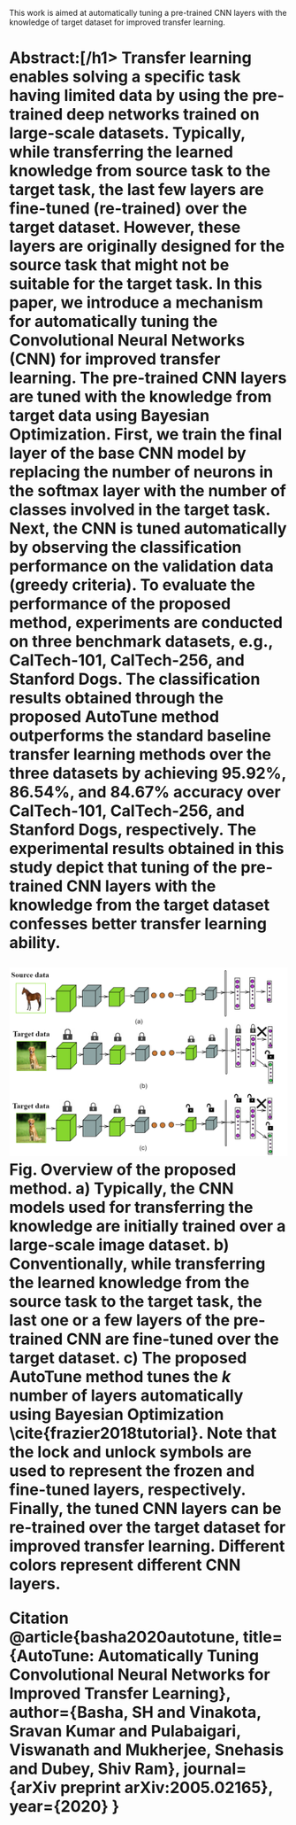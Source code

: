 This work is aimed at automatically tuning a pre-trained CNN layers with the knowledge of target dataset for improved transfer learning. 
<h1>Abstract:[/h1>
Transfer learning enables solving a specific task having limited data by using the pre-trained deep networks trained on large-scale datasets. Typically, while transferring the learned knowledge from source task to the target task, the last few layers are fine-tuned (re-trained) over the target dataset. However, these layers are originally designed for the source task that might not be suitable for the target task. In this paper, we introduce a mechanism for automatically tuning the Convolutional Neural Networks (CNN) for improved transfer learning. The pre-trained CNN layers are tuned with the knowledge from target data using Bayesian Optimization. First, we train the final layer of the base CNN model by replacing the number of neurons in the softmax layer with the number of classes involved in the target task. Next, the CNN is tuned automatically by observing the classification performance on the validation data (greedy criteria). To evaluate the performance of the proposed method, experiments are conducted on three benchmark datasets, e.g., CalTech-101, CalTech-256, and Stanford Dogs. The classification results obtained through the proposed AutoTune method outperforms the standard baseline transfer learning methods over the three datasets by achieving 95.92%, 86.54%, and 84.67% accuracy over CalTech-101, CalTech-256, and Stanford Dogs, respectively. The experimental results obtained in this study depict that tuning of the pre-trained CNN layers with the knowledge from the target dataset confesses better transfer learning ability.

![Alt Text](Motivation_AutoTune1.png?raw=true "Title")
Fig. Overview of the proposed method. a) Typically, the CNN models used for transferring the knowledge are initially trained over a large-scale image dataset. b) Conventionally, while transferring the learned knowledge from the source task to the target task, the last one or a few layers of the pre-trained CNN are fine-tuned over the target dataset. c) The proposed AutoTune method tunes the $k$ number of layers automatically using Bayesian Optimization \cite{frazier2018tutorial}. Note that the lock and unlock symbols are used to represent the frozen and fine-tuned layers, respectively. Finally, the tuned CNN layers can be re-trained over the target dataset for improved transfer learning. Different colors represent different CNN layers.



Citation
@article{basha2020autotune,
  title={AutoTune: Automatically Tuning Convolutional Neural Networks for Improved Transfer Learning},
  author={Basha, SH and Vinakota, Sravan Kumar and Pulabaigari, Viswanath and Mukherjee, Snehasis and Dubey, Shiv Ram},
  journal={arXiv preprint arXiv:2005.02165},
  year={2020}
}
